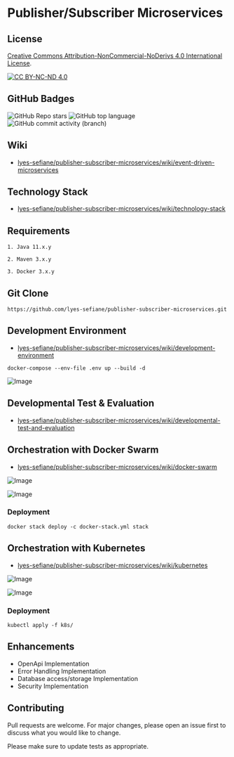 # Publisher/Subscriber Microservices

## License

[Creative Commons Attribution-NonCommercial-NoDerivs 4.0 International License][cc-by-nc-nd].

[![CC BY-NC-ND 4.0][cc-by-nc-nd-image]][cc-by-nc-nd]

[cc-by-nc-nd]: http://creativecommons.org/licenses/by-nc-nd/4.0/
[cc-by-nc-nd-image]: https://licensebuttons.net/l/by-nc-nd/4.0/88x31.png
[cc-by-nc-nd-shield]: https://img.shields.io/badge/License-CC%20BY--NC--ND%204.0-lightgrey.svg

## GitHub Badges

![GitHub Repo stars](https://img.shields.io/github/stars/lyes-sefiane/publisher-subscriber-microservices?style=social)
![GitHub top language](https://img.shields.io/github/languages/top/lyes-sefiane/publisher-subscriber-microservices)
![GitHub commit activity (branch)](https://img.shields.io/github/commit-activity/y/lyes-sefiane/publisher-subscriber-microservices/master)

## Wiki
* [lyes-sefiane/publisher-subscriber-microservices/wiki/event-driven-microservices](https://github.com/lyes-sefiane/publisher-subscriber-microservices/wiki/Event-Driven-Microservices)

## Technology Stack
* [lyes-sefiane/publisher-subscriber-microservices/wiki/technology-stack](https://github.com/lyes-sefiane/publisher-subscriber-microservices/wiki/Technology-Stack)

## Requirements
```
1. Java 11.x.y

2. Maven 3.x.y

3. Docker 3.x.y
```

## Git Clone
```
https://github.com/lyes-sefiane/publisher-subscriber-microservices.git
```

## Development Environment

* [lyes-sefiane/publisher-subscriber-microservices/wiki/development-environment](https://github.com/lyes-sefiane/publisher-subscriber-microservices/wiki/Development-Environment)

```
docker-compose --env-file .env up --build -d
```

![Image](https://raw.githubusercontent.com/wiki/lyes-sefiane/publisher-subscriber-microservices/images/Dev-Mode.PNG)

## Developmental Test & Evaluation
* [lyes-sefiane/publisher-subscriber-microservices/wiki/developmental-test-and-evaluation](https://github.com/lyes-sefiane/publisher-subscriber-microservices/wiki/Developmental-Test-&-Evaluation)

## Orchestration with Docker Swarm

* [lyes-sefiane/publisher-subscriber-microservices/wiki/docker-swarm](https://github.com/lyes-sefiane/publisher-subscriber-microservices/wiki/Docker-Swarm)

![Image](https://raw.githubusercontent.com/wiki/lyes-sefiane/publisher-subscriber-microservices/images/Orchestration-Swarm.PNG)

![Image](https://raw.githubusercontent.com/wiki/lyes-sefiane/publisher-subscriber-microservices/images/docker-swarm-visualizer.PNG)

### Deployment
```
docker stack deploy -c docker-stack.yml stack
```
## Orchestration with Kubernetes

* [lyes-sefiane/publisher-subscriber-microservices/wiki/kubernetes](https://github.com/lyes-sefiane/publisher-subscriber-microservices/wiki/Kubernetes)

![Image](https://raw.githubusercontent.com/wiki/lyes-sefiane/publisher-subscriber-microservices/images/kubernetes-cluster.PNG)

![Image](https://raw.githubusercontent.com/wiki/lyes-sefiane/publisher-subscriber-microservices/images/kubernetes-deployment.PNG)

### Deployment
```
kubectl apply -f k8s/
```

## Enhancements

* OpenApi Implementation 
* Error Handling Implementation 
* Database access/storage Implementation
* Security Implementation

## Contributing
Pull requests are welcome. For major changes, please open an issue first to discuss what you would like to change.

Please make sure to update tests as appropriate.
